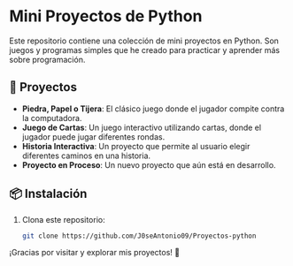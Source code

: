 # Mini Proyectos de Python

Este repositorio contiene una colección de mini proyectos en Python. Son juegos y programas simples que he creado para practicar y aprender más sobre programación.

## 🚀 Proyectos

- **Piedra, Papel o Tijera**: El clásico juego donde el jugador compite contra la computadora.
- **Juego de Cartas**: Un juego interactivo utilizando cartas, donde el jugador puede jugar diferentes rondas.
- **Historia Interactiva**: Un proyecto que permite al usuario elegir diferentes caminos en una historia.
- **Proyecto en Proceso**: Un nuevo proyecto que aún está en desarrollo.

## 📦 Instalación

1. Clona este repositorio:
   ```bash
   git clone https://github.com/J0seAntonio09/Proyectos-python

¡Gracias por visitar y explorar mis proyectos! 🎉